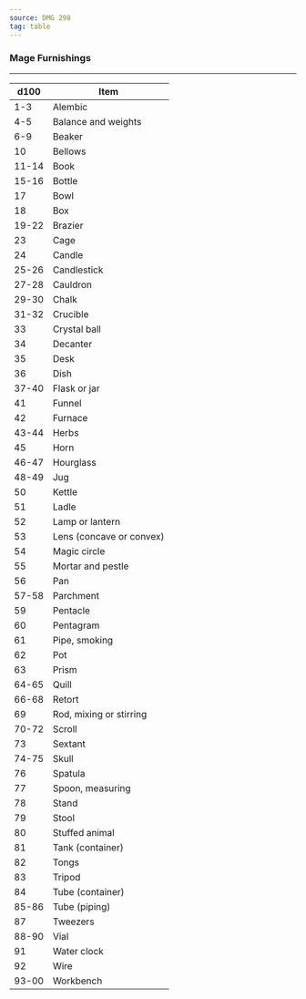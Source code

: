 ```yaml
---
source: DMG 298
tag: table
---
```


### Mage Furnishings
---
|d100|Item|
|----|------------|
|1-3|Alembic|
|4-5|Balance and weights|
|6-9|Beaker|
|10|Bellows|
|11-14|Book|
|15-16|Bottle|
|17|Bowl|
|18|Box|
|19-22|Brazier|
|23|Cage|
|24|Candle|
|25-26|Candlestick|
|27-28|Cauldron|
|29-30|Chalk|
|31-32|Crucible|
|33|Crystal ball|
|34|Decanter|
|35|Desk|
|36|Dish|
|37-40|Flask or jar|
|41|Funnel|
|42|Furnace|
|43-44|Herbs|
|45|Horn|
|46-47|Hourglass|
|48-49|Jug|
|50|Kettle|
|51|Ladle|
|52|Lamp or lantern|
|53|Lens (concave or convex)|
|54|Magic circle|
|55|Mortar and pestle|
|56|Pan|
|57-58|Parchment|
|59|Pentacle|
|60|Pentagram|
|61|Pipe, smoking|
|62|Pot|
|63|Prism|
|64-65|Quill|
|66-68|Retort|
|69|Rod, mixing or stirring|
|70-72|Scroll|
|73|Sextant|
|74-75|Skull|
|76|Spatula|
|77|Spoon, measuring|
|78|Stand|
|79|Stool|
|80|Stuffed animal|
|81|Tank (container)|
|82|Tongs|
|83|Tripod|
|84|Tube (container)|
|85-86|Tube (piping)|
|87|Tweezers|
|88-90|Vial|
|91|Water clock|
|92|Wire|
|93-00|Workbench|
